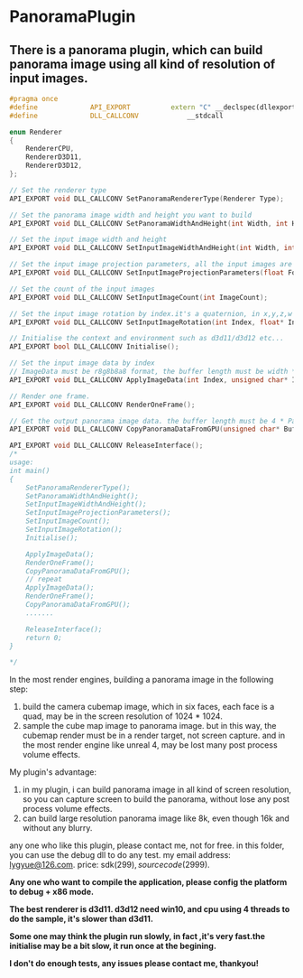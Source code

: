PanoramaPlugin
=====
There is a panorama plugin, which can build panorama image using all kind of resolution of input images.
------
~~~cpp
#pragma once
#define				API_EXPORT			extern "C" __declspec(dllexport)
#define				DLL_CALLCONV			__stdcall

enum Renderer
{
	RendererCPU,
	RendererD3D11,
	RendererD3D12,
};

// Set the renderer type
API_EXPORT void DLL_CALLCONV SetPanoramaRendererType(Renderer Type);

// Set the panorama image width and height you want to build
API_EXPORT void DLL_CALLCONV SetPanoramaWidthAndHeight(int Width, int Height);

// Set the input image width and height
API_EXPORT void DLL_CALLCONV SetInputImageWidthAndHeight(int Width, int Height);

// Set the input image projection parameters, all the input images are the same.
API_EXPORT void DLL_CALLCONV SetInputImageProjectionParameters(float Fovy, float NearClip, float FarClip);

// Set the count of the input images
API_EXPORT void DLL_CALLCONV SetInputImageCount(int ImageCount);

// Set the input image rotation by index.it's a quaternion, in x,y,z,w order.
API_EXPORT void DLL_CALLCONV SetInputImageRotation(int Index, float* InputImageQuaternionXYZW);

// Initialise the context and environment such as d3d11/d3d12 etc...
API_EXPORT bool DLL_CALLCONV Initialise();

// Set the input image data by index
// ImageData must be r8g8b8a8 format, the buffer length must be width * height * 4.
API_EXPORT void DLL_CALLCONV ApplyImageData(int Index, unsigned char* ImageData);

// Render one frame.
API_EXPORT void DLL_CALLCONV RenderOneFrame();

// Get the output panorama image data. the buffer length must be 4 * PanoramaWidth * PanoramaHeight
API_EXPORT void DLL_CALLCONV CopyPanoramaDataFromGPU(unsigned char* Buffer);

API_EXPORT void DLL_CALLCONV ReleaseInterface();
/*
usage:
int main()
{
	SetPanoramaRendererType();
	SetPanoramaWidthAndHeight();
	SetInputImageWidthAndHeight();
	SetInputImageProjectionParameters();
	SetInputImageCount();
	SetInputImageRotation();
	Initialise();

	ApplyImageData();
	RenderOneFrame();
	CopyPanoramaDataFromGPU();
	// repeat
	ApplyImageData();
	RenderOneFrame();
	CopyPanoramaDataFromGPU();
	.......

	ReleaseInterface();
	return 0;
}	

*/
~~~
In the most render engines, building a panorama image in the following step:
1. build the camera cubemap image, which in six faces, each face is a quad, may be in the screen resolution of 1024 * 1024.
2. sample the cube map image to panorama image.
but in this way, the cubemap render must be in a render target, not screen capture. and in the most render engine like unreal 4, may be lost many post process volume effects.

My plugin's advantage:
1. in my plugin, i can build panorama image in all kind of screen resolution, so you can capture screen to build the panorama, without lose any post process volume effects.
2. can build large resolution panorama image like 8k, even though 16k and without any blurry.

any one who like this plugin, please contact me, not for free. in this folder, you can use the debug dll to do any test.
my email address: lygyue@126.com. price: sdk($299), source code($2999).

__Any one who want to compile the application, please config the platform to debug + x86 mode.__

__The best renderer is d3d11. d3d12 need win10, and cpu using 4 threads to do the sample, it's slower than d3d11.__

__Some one may think the plugin run slowly, in fact ,it's very fast.the initialise may be a bit slow, it run once at the begining.__

__I don't do enough tests, any issues please contact me, thankyou!__
